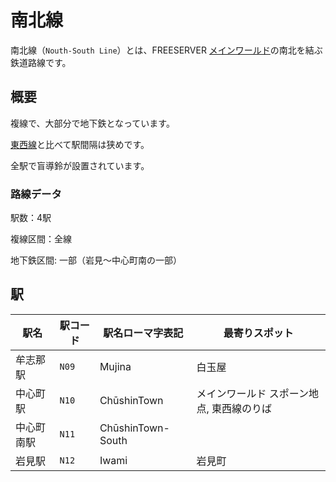 # 南北線

南北線（`Nouth-South Line`）とは、FREESERVER [メインワールド](/world/main/)の南北を結ぶ鉄道路線です。

## 概要

複線で、大部分で地下鉄となっています。

[東西線](./EW)と比べて駅間隔は狭めです。

全駅で盲導鈴が設置されています。

### 路線データ

駅数：4駅

複線区間：全線

地下鉄区間: 一部（岩見～中心町南の一部）

## 駅

|駅名|駅コード|駅名ローマ字表記|最寄りスポット|
|---|---|---|---|
|牟志那駅|`N09`|Mujina|白玉屋|
|中心町駅|`N10`|ChūshinTown|メインワールド スポーン地点, 東西線のりば|
|中心町南駅|`N11`|ChūshinTown-South||
|岩見駅|`N12`|Iwami|岩見町|
